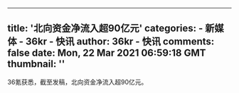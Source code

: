 
---
title: '北向资金净流入超90亿元'
categories: 
    - 新媒体
    - 36kr - 快讯
author: 36kr - 快讯
comments: false
date: Mon, 22 Mar 2021 06:59:18 GMT
thumbnail: ''
---

<div>   
36氪获悉，截至发稿，北向资金净流入超90亿元。  
</div>
            